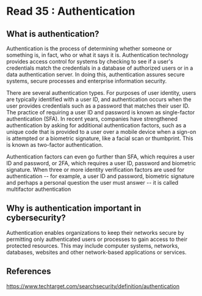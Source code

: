 # Read 35 : Authentication

## What is authentication?

Authentication is the process of determining whether someone or something is, in fact, who or what it says it is. Authentication technology provides access control for systems by checking to see if a user's credentials match the credentials in a database of authorized users or in a data authentication server. In doing this, authentication assures secure systems, secure processes and enterprise information security.

There are several authentication types. For purposes of user identity, users are typically identified with a user ID, and authentication occurs when the user provides credentials such as a password that matches their user ID. The practice of requiring a user ID and password is known as single-factor authentication (SFA). In recent years, companies have strengthened authentication by asking for additional authentication factors, such as a unique code that is provided to a user over a mobile device when a sign-on is attempted or a biometric signature, like a facial scan or thumbprint. This is known as two-factor authentication.

Authentication factors can even go further than SFA, which requires a user ID and password, or 2FA, which requires a user ID, password and biometric signature. When three or more identity verification factors are used for authentication -- for example, a user ID and password, biometric signature and perhaps a personal question the user must answer -- it is called multifactor authentication

## Why is authentication important in cybersecurity?

Authentication enables organizations to keep their networks secure by permitting only authenticated users or processes to gain access to their protected resources. This may include computer systems, networks, databases, websites and other network-based applications or services.

## References

https://www.techtarget.com/searchsecurity/definition/authentication
